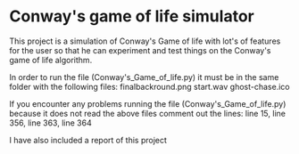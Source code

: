 # Conway's game of life simulator
This project is a simulation of Conway's Game of life with lot's of features for the user so that he can experiment and test things on the Conway's game of life algorithm.

In order to run the file (Conway's_Game_of_life.py) it must be in the same folder with the following files:
finalbackround.png
start.wav
ghost-chase.ico

If you encounter any problems running the file (Conway's_Game_of_life.py) because it does not read the above files comment out the lines:
line 15, line 356, line 363, line 364

I have also included a report of this project 
